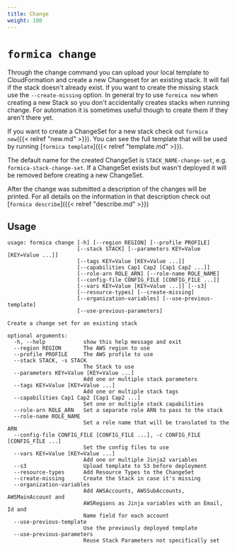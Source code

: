 ```yaml
---
title: Change
weight: 100
---
```


# `formica change`

Through the change command you can upload your local template to CloudFormation and create a new Changeset for an existing stack. It will fail if the stack doesn't already exist. If you want to create the missing stack use the `--create-missing` option. In general try to use `formica new` when creating a new Stack so you don't accidentally creates stacks when running change. For automation it is sometimes useful though to create them if they aren't there yet. 

If you want to create a ChangeSet for a new stack check out `formica new`({{< relref "new.md" >}}). You can see the full template that will be used by running [`formica template`]({{< relref "template.md" >}}).

The default name for the created ChangeSet is `STACK_NAME-change-set`, e.g. `formica-stack-change-set`. If a ChangeSet exists but wasn't deployed it will be removed before creating a new ChangeSet.

After the change was submitted a description of the changes will be printed. For all details on the information in that description check out [`formica describe`]({{< relref "describe.md" >}})

## Usage

```
usage: formica change [-h] [--region REGION] [--profile PROFILE]
                      [--stack STACK] [--parameters KEY=Value [KEY=Value ...]]
                      [--tags KEY=Value [KEY=Value ...]]
                      [--capabilities Cap1 Cap2 [Cap1 Cap2 ...]]
                      [--role-arn ROLE_ARN] [--role-name ROLE_NAME]
                      [--config-file CONFIG_FILE [CONFIG_FILE ...]]
                      [--vars KEY=Value [KEY=Value ...]] [--s3]
                      [--resource-types] [--create-missing]
                      [--organization-variables] [--use-previous-template]
                      [--use-previous-parameters]

Create a change set for an existing stack

optional arguments:
  -h, --help            show this help message and exit
  --region REGION       The AWS region to use
  --profile PROFILE     The AWS profile to use
  --stack STACK, -s STACK
                        The Stack to use
  --parameters KEY=Value [KEY=Value ...]
                        Add one or multiple stack parameters
  --tags KEY=Value [KEY=Value ...]
                        Add one or multiple stack tags
  --capabilities Cap1 Cap2 [Cap1 Cap2 ...]
                        Set one or multiple stack capabilities
  --role-arn ROLE_ARN   Set a separate role ARN to pass to the stack
  --role-name ROLE_NAME
                        Set a role name that will be translated to the ARN
  --config-file CONFIG_FILE [CONFIG_FILE ...], -c CONFIG_FILE [CONFIG_FILE ...]
                        Set the config files to use
  --vars KEY=Value [KEY=Value ...]
                        Add one or multiple Jinja2 variables
  --s3                  Upload template to S3 before deployment
  --resource-types      Add Resource Types to the ChangeSet
  --create-missing      Create the Stack in case it's missing
  --organization-variables
                        Add AWSAccounts, AWSSubAccounts, AWSMainAccount and
                        AWSRegions as Jinja variables with an Email, Id and
                        Name field for each account
  --use-previous-template
                        Use the previously deployed template
  --use-previous-parameters
                        Reuse Stack Parameters not specifically set
```
